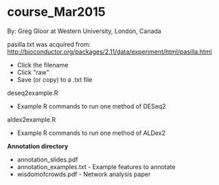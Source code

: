 # course_Mar2015

By: Greg Gloor at Western University, London, Canada


pasilla.txt was acquired from: http://bioconductor.org/packages/2.11/data/experiment/html/pasilla.html
- Click the filename
- Click "raw"
- Save (or copy) to a .txt file

deseq2example.R
- Example R commands to run one method of DESeq2

aldex2example.R
- Example R commands to run one method of ALDex2

**Annotation directory**
- annotation_slides.pdf
- annotation_examples.txt - Example features to annotate
- wisdomofcrowds.pdf - Network analysis paper
